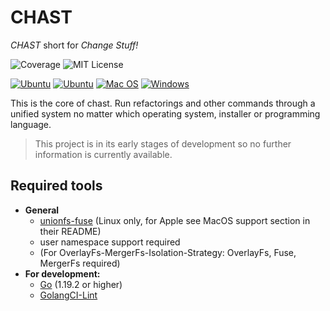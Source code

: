 # CHAST

*CHAST* short for *Change Stuff!*

[//]: # ([![CI]&#40;https://github.com/tj-actions/coverage-badge-go/workflows/CI/badge.svg&#41;]&#40;https://github.com/chast-io/chast-core/actions&#41;)
![Coverage](https://img.shields.io/badge/Coverage-22.3%25-red)
![MIT License](https://img.shields.io/badge/license-MIT-blue.svg)

[![Ubuntu](https://img.shields.io/badge/Ubuntu%20(Tested)-E95420?logo=ubuntu\&logoColor=white)](https://docs.github.com/en/actions/reference/workflow-syntax-for-github-actions#jobsjob_idruns-on)
[![Ubuntu](https://img.shields.io/badge/Other%20Linux%20(Untested)-white?logo=linux\&logoColor=black)](https://docs.github.com/en/actions/reference/workflow-syntax-for-github-actions#jobsjob_idruns-on)
[![Mac OS](https://img.shields.io/badge/macOS%20(Planned)-000000?logo=apple\&logoColor=F0F0F0)](https://docs.github.com/en/actions/reference/workflow-syntax-for-github-actions#jobsjob_idruns-on)
[![Windows](https://img.shields.io/badge/Windows%20(Planned)-0078D6?logo=windows\&logoColor=white)](https://docs.github.com/en/actions/reference/workflow-syntax-for-github-actions#jobsjob_idruns-on)

This is the core of chast.
Run refactorings and other commands through a unified system no matter which operating system, installer or programming
language.

> This project is in its early stages of development so no further information is currently available.

## Required tools

- **General**
  - [unionfs-fuse](https://github.com/rpodgorny/unionfs-fuse) (Linux only, for Apple see MacOS support section in their README)
  - user namespace support required
  - (For OverlayFs-MergerFs-Isolation-Strategy: OverlayFs, Fuse, MergerFs required)
- **For development:**
  - [Go](https://golang.org/doc/install) (1.19.2 or higher)
  - [GolangCI-Lint](https://golangci-lint.run/usage/install/)

